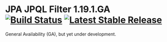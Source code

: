 # JPA JPQL Filter 1.19.1.GA [![Build Status](https://travis-ci.org/risucci/jpa-jpql-filter.svg?branch=master)](https://travis-ci.org/risucci/jpa-jpql-filter) [![Latest Stable Release](https://img.shields.io/badge/version-1.19.1-blue.svg)](https://github.com/risucci/jpa-jpql-filter/releases/tag/1.19.1.GA)

General Availability (GA), but yet under development.
